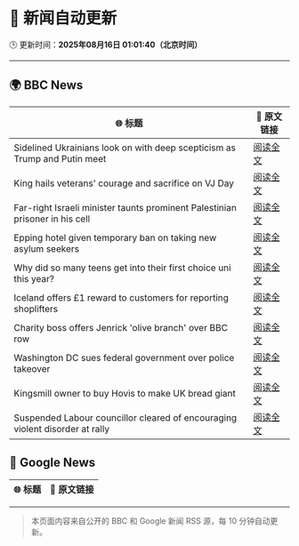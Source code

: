 # 🧠 新闻自动更新

🕒 更新时间：**2025年08月16日 01:01:40（北京时间）**

---

## 🌍 BBC News

| 🌐 标题 | 🔗 原文链接 |
|--------|-------------|
| Sidelined Ukrainians look on with deep scepticism as Trump and Putin meet | [阅读全文](https://www.bbc.com/news/articles/cm21l237pkpo?at_medium=RSS&at_campaign=rss) |
| King hails veterans' courage and sacrifice on VJ Day | [阅读全文](https://www.bbc.com/news/articles/c5y0lnzpqjgo?at_medium=RSS&at_campaign=rss) |
| Far-right Israeli minister taunts prominent Palestinian prisoner in his cell | [阅读全文](https://www.bbc.com/news/articles/cqxg3xg8xyyo?at_medium=RSS&at_campaign=rss) |
| Epping hotel given temporary ban on taking new asylum seekers | [阅读全文](https://www.bbc.com/news/articles/cp8z537ngvno?at_medium=RSS&at_campaign=rss) |
| Why did so many teens get into their first choice uni this year? | [阅读全文](https://www.bbc.com/news/articles/c62n9ygdqeno?at_medium=RSS&at_campaign=rss) |
| Iceland offers £1 reward to customers for reporting shoplifters | [阅读全文](https://www.bbc.com/news/articles/c707rzen2zvo?at_medium=RSS&at_campaign=rss) |
| Charity boss offers Jenrick 'olive branch' over BBC row | [阅读全文](https://www.bbc.com/news/articles/cwyex93wnd3o?at_medium=RSS&at_campaign=rss) |
| Washington DC sues federal government over police takeover | [阅读全文](https://www.bbc.com/news/articles/c2018769n1yo?at_medium=RSS&at_campaign=rss) |
| Kingsmill owner to buy Hovis to make UK bread giant | [阅读全文](https://www.bbc.com/news/articles/c4gm3g2ljz1o?at_medium=RSS&at_campaign=rss) |
| Suspended Labour councillor cleared of encouraging violent disorder at rally | [阅读全文](https://www.bbc.com/news/articles/cjeykklwn7vo?at_medium=RSS&at_campaign=rss) |

## 📰 Google News

| 🌐 标题 | 🔗 原文链接 |
|--------|-------------|

---
> 本页面内容来自公开的 BBC 和 Google 新闻 RSS 源，每 10 分钟自动更新。